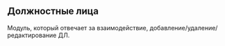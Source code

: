 ## Должностные лица
Модуль, который отвечает за взаимодействие, добавление/удаление/редактирование ДЛ.
